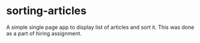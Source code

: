 # sorting-articles
A simple single page app to display list of articles and sort it. This was done as a part of hiring assignment.
